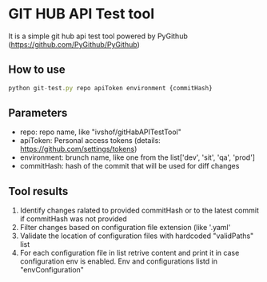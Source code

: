 # GIT HUB API Test tool
It is a simple git hub api test tool powered by PyGithub (https://github.com/PyGithub/PyGithub)

## How to use
```javascript
python git-test.py repo apiToken environment {commitHash}
```
## Parameters

- repo: repo name, like "ivshof/gitHabAPITestTool"
- apiToken: Personal access tokens (details: https://github.com/settings/tokens)
- environment: brunch name, like one from the list['dev', 'sit', 'qa', 'prod']
- commitHash: hash of the commit that will be used for diff changes


## Tool results
1) Identify changes ralated to provided commitHash or to the latest commit if commitHash was not provided
2) Filter changes based on configuration file extension (like '.yaml'
3) Validate the location of configuration files with hardcoded "validPaths" list
4) For each configuration file in list retrive content and print it in case configuration env is enabled. Env and configurations listd in "envConfiguration"
